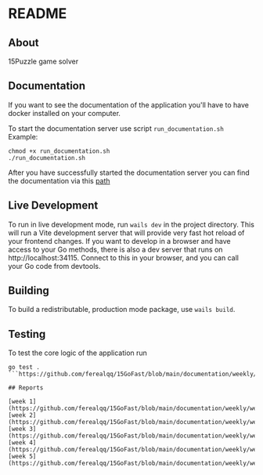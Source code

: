 # README

## About

15Puzzle game solver

## Documentation
If you want to see the documentation of the application you'll have to have docker installed on your computer. 


To start the documentation server use script `run_documentation.sh`
Example: 
```terminal
chmod +x run_documentation.sh
./run_documentation.sh
```

After you have successfully started the documentation server you can find the documentation via this [path](http://localhost:6060/pkg/github.com/ferealqq/15GoFast/)


## Live Development

To run in live development mode, run `wails dev` in the project directory. This will run a Vite development
server that will provide very fast hot reload of your frontend changes. If you want to develop in a browser
and have access to your Go methods, there is also a dev server that runs on http://localhost:34115. Connect
to this in your browser, and you can call your Go code from devtools.

## Building

To build a redistributable, production mode package, use `wails build`.


## Testing

To test the core logic of the application run
```terminal
go test . 
```https://github.com/ferealqq/15GoFast/blob/main/documentation/weekly/week1.md

## Reports

[week 1](https://github.com/ferealqq/15GoFast/blob/main/documentation/weekly/week1.md)
[week 2](https://github.com/ferealqq/15GoFast/blob/main/documentation/weekly/week2.md)
[week 3](https://github.com/ferealqq/15GoFast/blob/main/documentation/weekly/week4.md)
[week 4](https://github.com/ferealqq/15GoFast/blob/main/documentation/weekly/week4.md)
[week 5](https://github.com/ferealqq/15GoFast/blob/main/documentation/weekly/week5.md)
